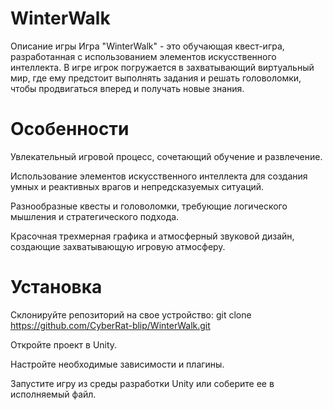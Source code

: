 # WinterWalk 

Описание игры 
Игра "WinterWalk" - это обучающая квест-игра, разработанная с использованием элементов искусственного интеллекта. В игре игрок погружается в захватывающий виртуальный мир, где ему предстоит выполнять задания и решать головоломки, чтобы продвигаться вперед и получать новые знания.  

# Особенности
Увлекательный игровой процесс, сочетающий обучение и развлечение.
 
Использование элементов искусственного интеллекта для создания умных и реактивных врагов и непредсказуемых ситуаций. 

Разнообразные квесты и головоломки, требующие логического мышления и стратегического подхода. 

Красочная трехмерная графика и атмосферный звуковой дизайн, создающие захватывающую игровую атмосферу.

# Установка
Склонируйте репозиторий на свое устройство: git clone https://github.com/CyberRat-blip/WinterWalk.git

Откройте проект в Unity.

Настройте необходимые зависимости и плагины.

Запустите игру из среды разработки Unity или соберите ее в исполняемый файл.

